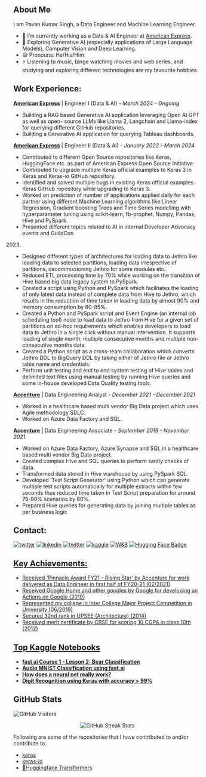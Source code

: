 ## About Me
I am Pavan Kumar Singh, a Data Engineer and Machine Learning Engineer.
- 🔭 I’m currently working as a Data & AI Engineer at [American Express](https://www.americanexpress.com).
- 🌱 Exploring Generative AI (especially applications of Large Language Models), Computer Vision and Deep Learning.
- 😄 Pronouns: He/His/Him.
- ⚡ Listening to music, binge watching movies and web series, and studying and exploring different technologies are my favourite hobbies.


## Work Experience:

[**American Express**](https://www.americanexpress.com/) | Engineer I (Data & AI) - *March 2024 - Ongoing*
- Building a RAG based Generative AI application leveraging Open AI GPT as well as open-
source LLMs like Llama 2, Langchain and Llama-index for querying different GitHub 
repositories. 
- Building a Generative AI application for querying Tableau dashboards.

[**American Express**](https://www.americanexpress.com/) | Engineer II (Data & AI) - *January 2022 - March 2024*
- Contributed to different Open Source repositories like Keras, HuggingFace etc. as part of American Express Open Source Initiative. 
- Contributed to upgrade multiple Keras official examples to Keras 3 in Keras and Keras-io 
GitHub repository. 
- Identified and solved multiple bugs in existing Keras official examples Keras GitHub 
repository while upgrading to Keras 3. 
- Worked on prediction of number of applications applied daily for each partner using different 
Machine Learning algorithms like Linear Regression, Gradient boosting Trees and Time 
Series modelling with hyperparameter tuning using scikit-learn, fb-prophet, Numpy, Pandas, 
Hive and PySpark. 
- Presented different topics related to AI in internal Developer Advocacy events and GuildCon 
2023. 
- Designed different types of architectures for loading data to Jethro like loading data to 
selected partitions, loading data irrespective of partitions, decommissioning Jethro for some 
modules etc. 
- Reduced ETL processing time by 70% while working on the transition of Hive based big data 
legacy system to PySpark. 
- Created a script using Python and PySpark which facilitates the loading of only latest data 
instead of complete data from Hive to Jethro, which results in the reduction of time taken in 
loading data by almost 90% and memory consumption by 80-85%. 
- Created a Python and PySpark script and Event Engine (an internal job scheduling tool) 
node to load data to Jethro from Hive for a given set of partitions on ad-hoc requirements 
which enables developers to load data to Jethro in a single click without manual intervention. 
It supports loading of single month, multiple consecutive months and multiple non-
consecutive months data. 
- Created a Python script as a cross-team collaboration which converts Jethro DDL to 
BigQuery DDL by taking either of Jethro file or Jethro table name and credentials. 
- Perform unit testing and end to end system testing of Hive tables and delimited text files 
using manual testing by running Hive queries and some in-house developed Data Quality 
testing tools.

[**Accenture**](https://www.accenture.com/) | Data Engineering Analyst - *December 2021 - December 2021*
- Worked in a healthcare based multi vendor Big Data project which uses Agile methodology SDLC.
- Worked on Azure Data Factory and SQL.

[**Accenture**](https://www.accenture.com/) | Data Engineering Associate - *September 2019 - November 2021*    
- Worked on Azure Data Factory, Azure Synapse and SQL in a healthcare based multi vendor 
Big Data project. 
- Created complex Hive and SQL queries to perform sanity checks of data. 
- Transformed data stored in Hive warehouse by using PySpark SQL. 
- Developed ‘Test Script Generator’ using Python which can generate multiple test scripts 
automatically for multiple extracts within few seconds thus reduced time taken in Test Script 
preparation for around 75-90% scenarios by 80%. 
- Prepared Hive queries for generating data by joining multiple tables as per business logic              

## Contact:

<a href="mailto:pavan.kumar.singh1507@gmail.com" target="_blank"><img src="https://img.shields.io/badge/Gmail-D14836?style=for-the-badge&logo=gmail&logoColor=white" alt="twitter"></a>
<a href="https://www.linkedin.com/in/pavan-kumar-singh-1507/" target="_blank"><img src="https://img.shields.io/badge/LinkedIn-0077B5?style=for-the-badge&logo=linkedin&logoColor=white" alt="linkedin"></a>
<a href="https://twitter.com/martian_2050" target="_blank"><img src="https://img.shields.io/badge/Twitter-1DA1F2?style=for-the-badge&logo=twitter&logoColor=white" alt="twitter"></a>
<a href="https://www.kaggle.com/pksX01" target="_blank"><img src="https://img.shields.io/badge/Kaggle-20BEFF?style=for-the-badge&logo=Kaggle&logoColor=white" alt="kaggle"></a>
<a href="https://wandb.ai/pksX01" target="_blank"><img src="https://img.shields.io/badge/Weights_&_Biases-FFBE00?style=for-the-badge&logo=WeightsAndBiases&logoColor=white" alt="W&B"></a>
<a href=https://huggingface.co/pksx01 target="_blank"><img src="https://img.shields.io/badge/Hugging Face-yellow?style=for-the-badge&logo=huggingface&logoColor=white" alt="Hugging Face Badge"/>

## Key Achievements:
- Received 'Pinnacle Award FY21 – Rising Star' by Accenture for work delivered as Data 
Engineer in first half of FY20-21 (02/2021) 
- Received Google Home and other goodies by Google for developing an Actions on Google 
(2019) 
- Represented my college in Inter College Major Project Competition in University (06/2019) 
- Secured 32nd rank in UPSEE (Architecture) (2014) 
- Received merit certificate by CBSE for scoring 10 CGPA in class 10th (2012)

## Top Kaggle Notebooks
- [**fast ai Course 1 - Lesson 2: Bear Classification**](https://www.kaggle.com/code/pksx01/fast-ai-course-1-lesson-2-bear-classification)
- [**Audio MNIST Classification using fast.ai**](https://www.kaggle.com/code/pksx01/audio-mnist-classification-using-fast-ai)
- [**How does a neural net really work?**](https://www.kaggle.com/code/pksx01/how-does-a-neural-net-really-work)
- [**Digit Recognition using Keras with accuracy > 99%**](https://www.kaggle.com/code/pksx01/digit-recognition-using-keras-with-accuracy-99)

## GitHub Stats

<p>
    <img class="center" alt="GitHub Visitors" src="https://visitor-badge.laobi.icu/badge?page_id=pksX01.pksX01"/>
</p>

<p align="center"> 
    <img src="https://github-readme-stats.vercel.app/api?username=pksX01&count_private=true&show_icons=true&count_private=true&theme=radical" alt="GitHub Streak Stats"/>
    <br>
</p>

Following are some of the repositories that I have contributed to and/or contribute to.
- [keras](https://github.com/keras-team/keras)
- [keras-io](https://github.com/keras-team/keras)
- [🤗Huggingface Transformers](https://github.com/huggingface/transformers)
